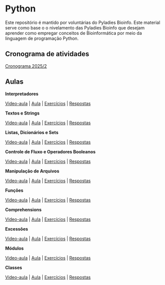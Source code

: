 # Python

Este repositório é mantido por voluntárias do Pyladies Bioinfo. Este material serve como base o o nivelamento das Pyladies Bioinfo que desejam aprender como empregar conceitos de Bioinformática por meio da linguagem de programação Python.

## Cronograma de atividades

[Cronograma 2025/2](cronograma/2025_02.md)

## Aulas


**Interpretadores**

[Video-aula]() |
[Aula](class01/class.ipynb) | 
[Exercícios]() |
[Respostas]()

**Textos e Strings**

[Video-aula]() |
[Aula](class02/class.ipynb) | 
[Exercícios]() |
[Respostas]()

**Listas, Dicionários e Sets**

[Video-aula]() |
[Aula](class03/class.ipynb) | 
[Exercícios]() |
[Respostas]()

**Controle de Fluxo e Operadores Booleanos**

[Video-aula]() |
[Aula](class04/class.ipynb) | 
[Exercícios]() |
[Respostas]()

**Manipulação de Arquivos**

[Video-aula]() |
[Aula](class05/class.ipynb) | 
[Exercícios]() |
[Respostas]()

**Funções**

[Video-aula]() |
[Aula](class06/class.ipynb) | 
[Exercícios]() |
[Respostas]()

**Comprehensions**

[Video-aula]() |
[Aula](class07/class.ipynb) | 
[Exercícios]() |
[Respostas]()

**Excessões**

[Video-aula]() |
[Aula](class08/class.ipynb) | 
[Exercícios]() |
[Respostas]()

**Módulos**

[Video-aula]() |
[Aula](class09/class.ipynb) | 
[Exercícios]() |
[Respostas]()

**Classes**

[Video-aula]() |
[Aula](class10/class.ipynb) | 
[Exercícios]() |
[Respostas]()


